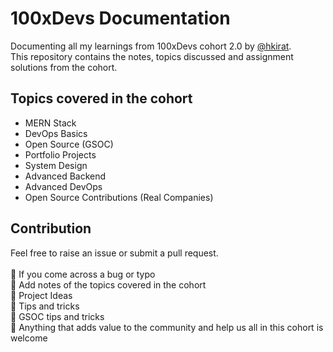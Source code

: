 # 100xDevs Documentation

Documenting all my learnings from 100xDevs cohort 2.0 by [@hkirat](https://github.com/hkirat). <br>
This repository contains the notes, topics discussed and assignment solutions from the cohort.

## Topics covered in the cohort

- MERN Stack
- DevOps Basics
- Open Source (GSOC)
- Portfolio Projects
- System Design
- Advanced Backend
- Advanced DevOps
- Open Source Contributions (Real Companies)

## Contribution

Feel free to raise an issue or submit a pull request. <br> <br>
🎯 If you come across a bug or typo <br>
🎯 Add notes of the topics covered in the cohort <br>
🎯 Project Ideas <br>
🎯 Tips and tricks <br>
🎯 GSOC tips and tricks <br>
🎯 Anything that adds value to the community and help us all in this cohort is welcome


